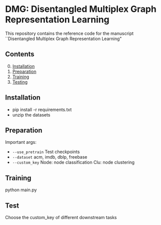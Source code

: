 # DMG: Disentangled Multiplex Graph Representation Learning 

This repository contains the reference code for the manuscript ``Disentangled Multiplex Graph Representation Learning" 

## Contents

0. [Installation](#installation)
0. [Preparation](#Preparation)
0. [Training](#train)
0. [Testing](#test)

## Installation
* pip install -r requirements.txt 
* unzip the datasets

## Preparation
Important args:
* `--use_pretrain` Test checkpoints
* `--dataset` acm, imdb, dblp, freebase
* `--custom_key` Node: node classification  Clu: node clustering 

## Training
python main.py

## Test
Choose the custom_key of different downstream tasks
